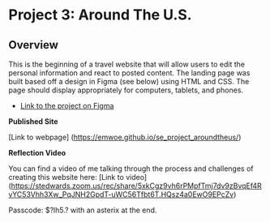 # Project 3: Around The U.S.

## Overview

This is the beginning of a travel website that will allow users to edit the personal information and react to posted content. The landing page was built based off a design in Figma (see below) using HTML and CSS. The page should display appropriately for computers, tablets, and phones.

- [Link to the project on Figma](https://www.figma.com/file/ii4xxsJ0ghevUOcssTlHZv/Sprint-3%3A-Around-the-US?node-id=0%3A1)

**Published Site**

[Link to webpage] (https://emwoe.github.io/se_project_aroundtheus/)

**Reflection Video**

You can find a video of me talking through the process and challenges of creating this website here: [Link to video] (https://stedwards.zoom.us/rec/share/5xkCgz9vh6rPMpfTmj7dv9zBvqEf4RvYC53Vhh3Xw_PqJNH2GpdT-uWC56Tfbt6T.HQsz4a0EwO9EPcZv)

Passcode: $?lh5.? with an asterix at the end.
